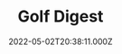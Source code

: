 ---
collection_archive: false
collection_awards: []
collection_category:
  - Sports + Athletes
  - Editorial
  - Studio
  - Color
  - Conceptual
  - Environments
  - Portraits
collection_content: 
collection_cover: https://d1sf55qlb7p6hz.cloudfront.net/scottie_cover-1.jpg
collection_cover_mobile: https://d1sf55qlb7p6hz.cloudfront.net/scottie_cover_vert-1.jpg
collection_description: >-
  Featuring world’s number 1 and the 2022 Masters Champion Scottie Scheffler for
  the latest cover of Golf Digest
collection_description_alignment: center
collection_exhibition: []
collection_filter: Commissioned + Stock
collection_hidden: false
collection_meta: Take Your Game to the Next Level Cover Story
collection_meta_2: 
collection_press: []
collection_preview:
  - https://d1sf55qlb7p6hz.cloudfront.net/scottie_cover_4x3-1.jpg
  - https://d1sf55qlb7p6hz.cloudfront.net/scottie_cover_4x3-2.jpg
  - https://d1sf55qlb7p6hz.cloudfront.net/scottie_cover_4x3-3.jpg
  - https://d1sf55qlb7p6hz.cloudfront.net/scottie_cover_4x3-4.jpg
cover_image: 
date: 2022-05-02T20:38:11.000Z
hide_footer: true 
navigation_theme: black
px_extra: true
row_alignment: between
slug: golf-digest-scottie
theme_color: "#C1FFD2"
theme_color_all_works: FF9494"
title: Golf Digest 
seo:
  meta_description: 
  meta_title: 
collection_blocks:
  - _bookshop_name: collections/media-row-start
    row_alignment: between
  - _bookshop_name: collections/media-element
    align_y:  
    caption: 
    color: "#D3FAFF"
    image:  https://d1sf55qlb7p6hz.cloudfront.net/scheffler_GD-1.jpg
    margin_left: 30
    margin_right: 0
    margin_y: 100
    width: 40
  - _bookshop_name: collections/media-row
    row_alignment: between
  - _bookshop_name: collections/media-element
    align_y:  
    caption: 
    color: "#FEEECE"
    image:  https://d1sf55qlb7p6hz.cloudfront.net/scheffler_GD-2.jpg
    margin_left: 5
    margin_right: 0
    margin_y: 100
    width: 33
  - _bookshop_name: collections/media-element
    align_y:  
    caption: 
    color: "#FDC888"
    image: https://d1sf55qlb7p6hz.cloudfront.net/scheffler_GD-3.jpg
    margin_left: 0
    margin_right: 0
    margin_y: 500
    width: 55
  - _bookshop_name: collections/media-row
    row_alignment: between
  - _bookshop_name: collections/media-element
    align_y:  
    caption: 
    color: "#FFA35B"
    image:  https://d1sf55qlb7p6hz.cloudfront.net/scheffler_GD-5.jpg
    margin_left: 35
    margin_right: 0
    margin_y: 400
    width: 20
  - _bookshop_name: collections/media-element
    align_y:  
    caption: 
    color: "#D6F0F3"
    image:  https://d1sf55qlb7p6hz.cloudfront.net/scheffler_GD-4.jpg
    margin_left: 0
    margin_right: 5
    margin_y: 200
    width: 33
  - _bookshop_name: collections/media-row
    row_alignment: between
  - _bookshop_name: collections/media-element
    align_y:  
    caption: 
    color: "#E2F9E5"
    image:  https://d1sf55qlb7p6hz.cloudfront.net/scheffler_GD-6.jpg
    margin_left: 45
    margin_right: 0
    margin_y: 200
    width: 40
  - _bookshop_name: collections/media-row
    row_alignment: between
  - _bookshop_name: collections/media-element
    align_y:  
    caption: 
    color: "#FFF1DC"
    image:  https://d1sf55qlb7p6hz.cloudfront.net/scheffler_GD-7.jpg
    margin_left: 0
    margin_right: 0
    margin_y: 200
    width: 33
  - _bookshop_name: collections/media-element
    align_y:  
    caption: 
    color: "#D1F8F4"
    image:  https://d1sf55qlb7p6hz.cloudfront.net/scottie_10-1.jpg
    margin_left: 0
    margin_right: 30
    margin_y: 200
    width: 33
  - _bookshop_name: collections/media-row
    row_alignment: between
  - _bookshop_name: collections/media-element
    align_y:  
    caption: 
    color: "#E8DFFE"
    image:  https://d1sf55qlb7p6hz.cloudfront.net/scheffler_GD-9.jpg
    margin_left: 10
    margin_right: 0
    margin_y: 100
    width: 50
  - _bookshop_name: collections/media-row
    row_alignment: between
  - _bookshop_name: collections/media-element
    align_y:  
    caption: 
    color: "#FFEBAD"
    image:  https://d1sf55qlb7p6hz.cloudfront.net/scheffler_GD-10.jpg
    margin_left: 20
    margin_right: 0
    margin_y: 200
    width: 70
  - _bookshop_name: collections/media-row-end
---